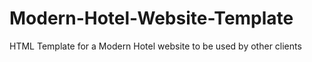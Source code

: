 # Modern-Hotel-Website-Template
HTML Template for a Modern Hotel website to be used by other clients
